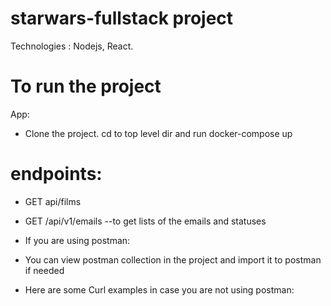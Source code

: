 # starwars-fullstack project

Technologies : Nodejs, React.

# To run the project


App:

- Clone the project.
cd to top level dir and run docker-compose up



# endpoints:
- GET api/films
- GET /api/v1/emails --to get lists of the emails and statuses
- If you are using postman:
- You can view postman collection in the project and import it to postman if needed

- Here are some Curl examples in case you are not using postman:
